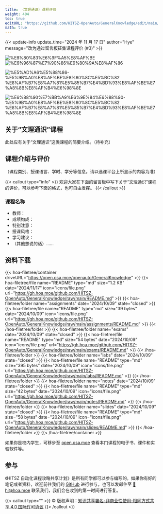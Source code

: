 ```yaml
---
title: （文理通识）课程评价
weight: 404
toc: true
editURL: "https://github.com/HITSZ-OpenAuto/GeneralKnowledge/edit/main/README.md"
math: true
---
```


{{< update-info update_time="2024 年 11 月 17 日" author="Hye" message="改为通过留言板征集课程评价 (#3)" >}}

<div class="img-div hx-mt-4 hx-flex-row hx-justify-start hx-items-center">

![%E8%80%83%E6%9F%A5%E8%AF%BE](https://img.shields.io/badge/%E8%80%83%E6%9F%A5%E8%AF%BE-red)
![%E6%96%87%E7%90%86%E9%80%9A%E8%AF%86](https://img.shields.io/badge/%E6%96%87%E7%90%86%E9%80%9A%E8%AF%86-orange)

![%E5%AD%A6%E5%88%86-%E5%9B%A0%E8%AF%BE%E8%80%8C%E5%BC%82 %E8%AF%B7%E8%A7%81%E5%85%B7%E4%BD%93%E8%AF%BE%E7%A8%8B%E8%AF%B4%E6%98%8E](https://img.shields.io/badge/%E5%AD%A6%E5%88%86-%E5%9B%A0%E8%AF%BE%E8%80%8C%E5%BC%82%20%E8%AF%B7%E8%A7%81%E5%85%B7%E4%BD%93%E8%AF%BE%E7%A8%8B%E8%AF%B4%E6%98%8E-moccasin)

![%E6%88%90%E7%BB%A9%E6%9E%84%E6%88%90-%E5%9B%A0%E8%AF%BE%E8%80%8C%E5%BC%82 %E8%AF%B7%E8%A7%81%E5%85%B7%E4%BD%93%E8%AF%BE%E7%A8%8B%E8%AF%B4%E6%98%8E](https://img.shields.io/badge/%E6%88%90%E7%BB%A9%E6%9E%84%E6%88%90-%E5%9B%A0%E8%AF%BE%E8%80%8C%E5%BC%82%20%E8%AF%B7%E8%A7%81%E5%85%B7%E4%BD%93%E8%AF%BE%E7%A8%8B%E8%AF%B4%E6%98%8E-moccasin)

</div>

## 关于“文理通识”课程

此处应有关于“文理通识”这类课程的简要介绍。（待补充）

## 课程介绍与评价

（课程类别、授课语言、学时、学分等信息，请以选课平台上所显示的内容为准）

{{< callout type="info" >}}
  欢迎大家在下面的留言板中写下关于“文理通识”课程的评价，可以参考下面的格式，也可自由发挥。
{{< /callout >}}

### 课程名称

- 教师：
- 成绩构成：
- 特别注意：
- 授课风格：
- 学习建议：
- （其他想说的话）……

## 资料下载

{{< hoa-filetree/container driveURL="https://open.osa.moe/openauto/GeneralKnowledge" >}}
  {{< hoa-filetree/file name="README" type="md" size="1.2 KB" date="2024/11/17" icon="icons/file.png" url="https://gh.hoa.moe/github.com/HITSZ-OpenAuto/GeneralKnowledge/raw/main/README.md" >}}
  {{< hoa-filetree/folder name="assignments" date="2024/10/09" state="closed" >}}
    {{< hoa-filetree/file name="README" type="md" size="39 bytes" date="2024/10/09" icon="icons/file.png" url="https://gh.hoa.moe/github.com/HITSZ-OpenAuto/GeneralKnowledge/raw/main/assignments/README.md" >}}
  {{< /hoa-filetree/folder >}}
  {{< hoa-filetree/folder name="exams" date="2024/10/09" state="closed" >}}
    {{< hoa-filetree/file name="README" type="md" size="54 bytes" date="2024/10/09" icon="icons/file.png" url="https://gh.hoa.moe/github.com/HITSZ-OpenAuto/GeneralKnowledge/raw/main/exams/README.md" >}}
  {{< /hoa-filetree/folder >}}
  {{< hoa-filetree/folder name="labs" date="2024/10/09" state="closed" >}}
    {{< hoa-filetree/file name="README" type="md" size="395 bytes" date="2024/10/09" icon="icons/file.png" url="https://gh.hoa.moe/github.com/HITSZ-OpenAuto/GeneralKnowledge/raw/main/labs/README.md" >}}
  {{< /hoa-filetree/folder >}}
  {{< hoa-filetree/folder name="notes" date="2024/10/09" state="closed" >}}
    {{< hoa-filetree/file name="README" type="md" size="42 bytes" date="2024/10/09" icon="icons/file.png" url="https://gh.hoa.moe/github.com/HITSZ-OpenAuto/GeneralKnowledge/raw/main/notes/README.md" >}}
  {{< /hoa-filetree/folder >}}
  {{< hoa-filetree/folder name="slides" date="2024/10/09" state="closed" >}}
    {{< hoa-filetree/file name="README" type="md" size="58 bytes" date="2024/10/09" icon="icons/file.png" url="https://gh.hoa.moe/github.com/HITSZ-OpenAuto/GeneralKnowledge/raw/main/slides/README.md" >}}
  {{< /hoa-filetree/folder >}}
{{< /hoa-filetree/container >}}

如果你是校内学生，可移步至 <a href='https://open.osa.moe/openauto/GeneralKnowledge'>open.osa.moe</a> 查看本门课程的电子书、课件和实验软件等。

## 参与

《HITSZ 自动化课程攻略共享计划》是所有同学都可以参与编写的，如果你有好的笔记或者资料，欢迎前往我们的 [GitHub](https://github.com/HITSZ-OpenAuto) 进行参与，也可以发邮件至 [📮hi@hoa.moe](mailto:hi@hoa.moe) 联系我们，我们会在收到的第一时间进行答复。

{{< callout type="" >}}
  © 版权声明：[知识共享署名-非商业性使用-相同方式共享 4.0 国际许可协议](https://creativecommons.org/licenses/by-nc-sa/4.0/)
{{< /callout >}}
